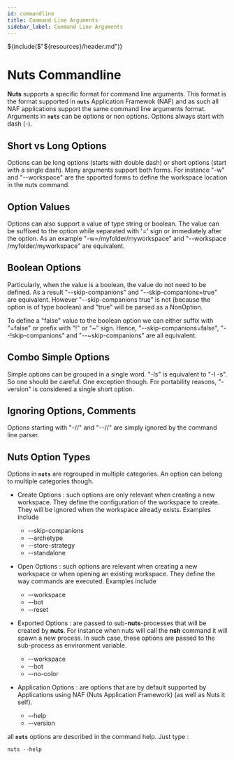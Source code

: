 ```yaml
---
id: commandline
title: Command Line Arguments
sidebar_label: Command Line Arguments
---
```

${include($"${resources}/header.md")}

# Nuts Commandline
**Nuts** supports a specific format for command line arguments. This format is the format supported in **```nuts```** Application Framewok (NAF) and as such all NAF applications support the same command line arguments format.
Arguments in **```nuts```** can be options or non options. Options always start with dash (-). 

## Short vs Long Options
Options can be long options (starts with double dash) or short options (start with a single dash). 
Many arguments support both forms. For instance "-w" and "--workspace" are the spported forms to define the workspace location in the nuts command.

## Option Values
Options can also support a value of type string or boolean.  The value can be suffixed to the option while separated with '=' sign or immediately after the option. As an example "-w=/myfolder/myworkspace" and  "--workspace /myfolder/myworkspace" are equivalent.

## Boolean Options
Particularly, when the value is a boolean, the value do not need to be defined. As a result "--skip-companions" and "--skip-companions=true" are equivalent. However "--skip-companions true" is not (because the option is of type boolean) and "true" will be parsed as a NonOption.

To define a "false" value to the boolean option we can either suffix with "=false" or prefix with "!" or "~" sign. 
Hence, "--skip-companions=false", "--!skip-companions" and "--~skip-companions" are all equivalent.

## Combo Simple Options
Simple options can be grouped in a single word. "-ls" is equivalent to "-l -s". So one should be careful. 
One exception though. For portability reasons, "-version" is considered a single short option.

## Ignoring Options, Comments
Options starting with "-//" and "--//" are simply ignored by the command line parser.

## Nuts Option Types

Options in **```nuts```** are regrouped in multiple categories. An option can belong to multiple categories though.

* Create Options : such options are only relevant when creating a new workspace. They define the configuration of the workspace to create. They will be ignored when the workspace already exists. Examples include
    * --skip-companions
    * --archetype
    * --store-strategy
    * --standalone

* Open Options : such options are relevant when creating a new workspace or when opening an existing workspace. They define the way commands are executed. Examples include
    * --workspace
    * --bot
    * --reset

* Exported Options : are passed to sub-**nuts**-processes that will be created by **nuts**. For instance when nuts will call the **nsh** command it will spawn a new process. In such case, these options are passed to the sub-process as environment variable.
    * --workspace
    * --bot
    * --no-color

* Application Options : are options that are by default supported by Applications using NAF (Nuts Application Framework) (as well as Nuts it self).
    * --help
    * --version

all **```nuts```** options are described in the command help. Just type :
```
nuts --help
```
 

